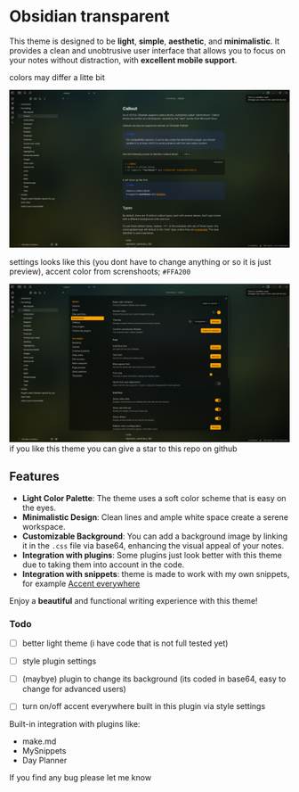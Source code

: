 # Obsidian transparent

This theme is designed to be **light**, **simple**, **aesthetic**, and **minimalistic**. It provides a clean and unobtrusive user interface that allows you to focus on your notes without distraction, with **excellent mobile support**.

colors may differ a litte bit

![screnshoot](assets/preview.png)

settings looks like this (you dont have to change anything or so it is just preview), accent color from screnshoots; `#FFA200`

![settings](assets/settings.png)
if you like this theme you can give a star to this repo on github

## Features

- **Light Color Palette**: The theme uses a soft color scheme that is easy on the eyes.
- **Minimalistic Design**: Clean lines and ample white space create a serene workspace.
- **Customizable Background**: You can add a background image by linking it in the `.css` file via base64, enhancing the visual appeal of your notes.
- **Integration with plugins**: Some plugins just look better with this theme due to taking them into account in the code.
- **Integration with snippets**: theme is made to work with my own snippets, for example [Accent everywhere](https://github.com/Oczko24/Obsidian_things/blob/main/css_snippets/Accent%20everywhere.css)

Enjoy a **beautiful** and functional writing experience with this theme!


### Todo

- [ ] better light theme (i have code that is not full tested yet)
- [ ] style plugin settings
- [ ] (maybye) plugin to change its background (its coded in base64, easy to change for advanced users)
- [ ] turn on/off accent everywhere built in this plugin via style settings


Built-in integration with plugins like:

- make.md
- MySnippets
- Day Planner

If you find any bug please let me know
